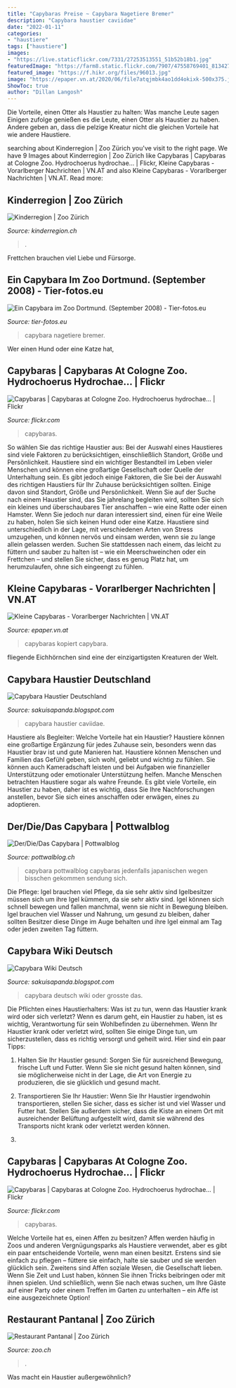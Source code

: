 ```yaml
---
title: "Capybaras Preise ~ Capybara Nagetiere Bremer"
description: "Capybara haustier caviidae"
date: "2022-01-11"
categories:
- "haustiere"
tags: ["haustiere"]
images:
- "https://live.staticflickr.com/7331/27253513551_51b52b18b1.jpg"
featuredImage: "https://farm8.static.flickr.com/7907/47558769401_8134278fcc_b.jpg"
featured_image: "https://f.hikr.org/files/96013.jpg"
image: "https://epaper.vn.at/2020/06/file7atqjmbk4ao1dd4okixk-500x375.jpg"
ShowToc: true
author: "Dillan Langosh"
---
```



Die Vorteile, einen Otter als Haustier zu halten: Was manche Leute sagen
Einigen zufolge genießen es die Leute, einen Otter als Haustier zu haben. Andere geben an, dass die pelzige Kreatur nicht die gleichen Vorteile hat wie andere Haustiere.

	

		
searching about Kinderregion | Zoo Zürich you've visit to the right page. We have 9 Images about Kinderregion | Zoo Zürich like Capybaras | Capybaras at Cologne Zoo. Hydrochoerus hydrochae… | Flickr, Kleine Capybaras - Vorarlberger Nachrichten | VN.AT and also Kleine Capybaras - Vorarlberger Nachrichten | VN.AT. Read more:
		
    
## Kinderregion | Zoo Zürich

<img loading=lazy src="https://kinderregion.ch/wp-content/uploads/2020/03/zt_29556-2000x1500.jpg" onerror="this.onerror=null;this.src='https://tse3.mm.bing.net/th?id=OIP.shZ1Lao1-kzco_qKDsjzQwHaFj&amp;pid=15.1';" alt="Kinderregion | Zoo Zürich">

_Source: kinderregion.ch_

>. 

	

Frettchen brauchen viel Liebe und Fürsorge.

    
## Ein Capybara Im Zoo Dortmund. (September 2008) - Tier-fotos.eu

<img loading=lazy src="https://www.tier-fotos.eu/1200/ein-capybara-zoo-dortmund-september-20671.jpg" onerror="this.onerror=null;this.src='https://tse3.mm.bing.net/th?id=OIP.FAlDPq-Q-sTgCNsKjp3UdgHaE8&amp;pid=15.1';" alt="Ein Capybara im Zoo Dortmund. (September 2008) - Tier-fotos.eu">

_Source: tier-fotos.eu_

>capybara nagetiere bremer. 

	

Wer einen Hund oder eine Katze hat,

    
## Capybaras | Capybaras At Cologne Zoo. Hydrochoerus Hydrochae… | Flickr

<img loading=lazy src="https://live.staticflickr.com/7331/27253513551_51b52b18b1_b.jpg" onerror="this.onerror=null;this.src='https://tse1.mm.bing.net/th?id=OIP.DimfWUu_hKyMez4vgDDMsgHaFj&amp;pid=15.1';" alt="Capybaras | Capybaras at Cologne Zoo. Hydrochoerus hydrochae… | Flickr">

_Source: flickr.com_

>capybaras. 

	

So wählen Sie das richtige Haustier aus: Bei der Auswahl eines Haustieres sind viele Faktoren zu berücksichtigen, einschließlich Standort, Größe und Persönlichkeit.
Haustiere sind ein wichtiger Bestandteil im Leben vieler Menschen und können eine großartige Gesellschaft oder Quelle der Unterhaltung sein. Es gibt jedoch einige Faktoren, die Sie bei der Auswahl des richtigen Haustiers für Ihr Zuhause berücksichtigen sollten. Einige davon sind Standort, Größe und Persönlichkeit. Wenn Sie auf der Suche nach einem Haustier sind, das Sie jahrelang begleiten wird, sollten Sie sich ein kleines und überschaubares Tier anschaffen – wie eine Ratte oder einen Hamster. Wenn Sie jedoch nur daran interessiert sind, einen für eine Weile zu haben, holen Sie sich keinen Hund oder eine Katze. Haustiere sind unterschiedlich in der Lage, mit verschiedenen Arten von Stress umzugehen, und können nervös und einsam werden, wenn sie zu lange allein gelassen werden. Suchen Sie stattdessen nach einem, das leicht zu füttern und sauber zu halten ist – wie ein Meerschweinchen oder ein Frettchen – und stellen Sie sicher, dass es genug Platz hat, um herumzulaufen, ohne sich eingeengt zu fühlen.

    
## Kleine Capybaras - Vorarlberger Nachrichten | VN.AT

<img loading=lazy src="https://epaper.vn.at/2020/06/file7atqjmbk4ao1dd4okixk-500x375.jpg" onerror="this.onerror=null;this.src='https://tse3.mm.bing.net/th?id=OIP.aNu32idjeqQeHj1AaPyRDAHaFj&amp;pid=15.1';" alt="Kleine Capybaras - Vorarlberger Nachrichten | VN.AT">

_Source: epaper.vn.at_

>capybaras kopiert capybara. 

	

fliegende Eichhörnchen sind eine der einzigartigsten Kreaturen der Welt.

    
## Capybara Haustier Deutschland

<img loading=lazy src="https://farm8.static.flickr.com/7907/47558769401_8134278fcc_b.jpg" onerror="this.onerror=null;this.src='https://tse4.mm.bing.net/th?id=OIP.BSuBtN_L1EM9Lge7iUk5EgHaLG&amp;pid=15.1';" alt="Capybara Haustier Deutschland">

_Source: sakuisapanda.blogspot.com_

>capybara haustier caviidae. 

	

Haustiere als Begleiter: Welche Vorteile hat ein Haustier?
Haustiere können eine großartige Ergänzung für jedes Zuhause sein, besonders wenn das Haustier brav ist und gute Manieren hat. Haustiere können Menschen und Familien das Gefühl geben, sich wohl, geliebt und wichtig zu fühlen. Sie können auch Kameradschaft leisten und bei Aufgaben wie finanzieller Unterstützung oder emotionaler Unterstützung helfen. Manche Menschen betrachten Haustiere sogar als wahre Freunde. Es gibt viele Vorteile, ein Haustier zu haben, daher ist es wichtig, dass Sie Ihre Nachforschungen anstellen, bevor Sie sich eines anschaffen oder erwägen, eines zu adoptieren.

    
## Der/Die/Das Capybara | Pottwalblog

<img loading=lazy src="http://www.pottwalblog.ch/wp-content/upload/capybara_3-450x339.jpg" onerror="this.onerror=null;this.src='https://tse4.mm.bing.net/th?id=OIP.Qvfr0cDV_IIzsSTtufmSdgAAAA&amp;pid=15.1';" alt="Der/Die/Das Capybara | Pottwalblog">

_Source: pottwalblog.ch_

>capybara pottwalblog capybaras jedenfalls japanischen wegen bisschen gekommen sendung sich. 

	

Die Pflege: Igel brauchen viel Pflege, da sie sehr aktiv sind
Igelbesitzer müssen sich um ihre Igel kümmern, da sie sehr aktiv sind. Igel können sich schnell bewegen und fallen manchmal, wenn sie nicht in Bewegung bleiben. Igel brauchen viel Wasser und Nahrung, um gesund zu bleiben, daher sollten Besitzer diese Dinge im Auge behalten und ihre Igel einmal am Tag oder jeden zweiten Tag füttern.

    
## Capybara Wiki Deutsch

<img loading=lazy src="https://f.hikr.org/files/96013.jpg" onerror="this.onerror=null;this.src='https://tse3.mm.bing.net/th?id=OIP.YqhHDJpmj3wEJkpI12DToAHaFj&amp;pid=15.1';" alt="Capybara Wiki Deutsch">

_Source: sakuisapanda.blogspot.com_

>capybara deutsch wiki oder grosste das. 

	

Die Pflichten eines Haustierhalters: Was ist zu tun, wenn das Haustier krank wird oder sich verletzt?
Wenn es darum geht, ein Haustier zu haben, ist es wichtig, Verantwortung für sein Wohlbefinden zu übernehmen. Wenn Ihr Haustier krank oder verletzt wird, sollten Sie einige Dinge tun, um sicherzustellen, dass es richtig versorgt und geheilt wird. Hier sind ein paar Tipps:
1. Halten Sie Ihr Haustier gesund: Sorgen Sie für ausreichend Bewegung, frische Luft und Futter. Wenn Sie sie nicht gesund halten können, sind sie möglicherweise nicht in der Lage, die Art von Energie zu produzieren, die sie glücklich und gesund macht.

2. Transportieren Sie Ihr Haustier: Wenn Sie Ihr Haustier irgendwohin transportieren, stellen Sie sicher, dass es sicher ist und viel Wasser und Futter hat. Stellen Sie außerdem sicher, dass die Kiste an einem Ort mit ausreichender Belüftung aufgestellt wird, damit sie während des Transports nicht krank oder verletzt werden können.

3.

    
## Capybaras | Capybaras At Cologne Zoo. Hydrochoerus Hydrochae… | Flickr

<img loading=lazy src="https://live.staticflickr.com/7331/27253513551_51b52b18b1.jpg" onerror="this.onerror=null;this.src='https://tse4.mm.bing.net/th?id=OIP.07vbFBJYxBj_NOgMBptgmQHaFj&amp;pid=15.1';" alt="Capybaras | Capybaras at Cologne Zoo. Hydrochoerus hydrochae… | Flickr">

_Source: flickr.com_

>capybaras. 

	

Welche Vorteile hat es, einen Affen zu besitzen?
Affen werden häufig in Zoos und anderen Vergnügungsparks als Haustiere verwendet, aber es gibt ein paar entscheidende Vorteile, wenn man einen besitzt. Erstens sind sie einfach zu pflegen – füttere sie einfach, halte sie sauber und sie werden glücklich sein. Zweitens sind Affen soziale Wesen, die Gesellschaft lieben. Wenn Sie Zeit und Lust haben, können Sie ihnen Tricks beibringen oder mit ihnen spielen. Und schließlich, wenn Sie nach etwas suchen, um Ihre Gäste auf einer Party oder einem Treffen im Garten zu unterhalten – ein Affe ist eine ausgezeichnete Option!

    
## Restaurant Pantanal | Zoo Zürich

<img loading=lazy src="https://zoo-live.rokka.io/twitter_card_large/8442cc771317df2fd3fcab8e01642208decccdcb/2244-0013794-0.jpg?itok=meU2TmDr" onerror="this.onerror=null;this.src='https://tse2.mm.bing.net/th?id=OIP.AWR8JqdknSKTRU_GtaQ19gHaEK&amp;pid=15.1';" alt="Restaurant Pantanal | Zoo Zürich">

_Source: zoo.ch_

>. 

	

Was macht ein Haustier außergewöhnlich?

